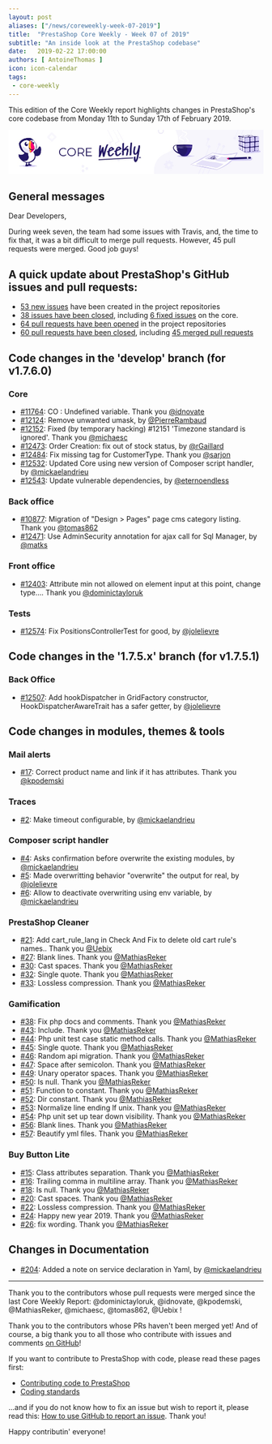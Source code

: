```yaml
---
layout: post
aliases: ["/news/coreweekly-week-07-2019"]
title:  "PrestaShop Core Weekly - Week 07 of 2019"
subtitle: "An inside look at the PrestaShop codebase"
date:   2019-02-22 17:00:00
authors: [ AntoineThomas ]
icon: icon-calendar
tags:
 - core-weekly
---
```


This edition of the Core Weekly report highlights changes in PrestaShop's core codebase from Monday 11th to Sunday 17th of February 2019.

![Core Weekly banner](/assets/images/2018/12/banner-core-weekly.jpg)


## General messages

Dear Developers,

During week seven, the team had some issues with Travis, and, the time to fix that, it was a bit difficult to merge pull requests. However, 45 pull requests were merged. Good job guys!


## A quick update about PrestaShop's GitHub issues and pull requests:

- [53 new issues](https://github.com/search?q=org%3APrestaShop+is%3Apublic++-repo%3Aprestashop%2Fprestashop.github.io++is%3Aissue+created%3A2019-02-11..2019-02-17) have been created in the project repositories
- [38 issues have been closed](https://github.com/search?q=org%3APrestaShop+is%3Apublic++-repo%3Aprestashop%2Fprestashop.github.io++is%3Aissue+closed%3A2019-02-11..2019-02-17), including [6 fixed issues](https://github.com/search?q=org%3APrestaShop+is%3Apublic++-repo%3Aprestashop%2Fprestashop.github.io++is%3Aissue+label%3Afixed+closed%3A2019-02-11..2019-02-17) on the core.
- [64 pull requests have been opened](https://github.com/search?q=org%3APrestaShop+is%3Apublic++-repo%3Aprestashop%2Fprestashop.github.io++is%3Apr+created%3A2019-02-11..2019-02-17) in the project repositories
- [60 pull requests have been closed](https://github.com/search?q=org%3APrestaShop+is%3Apublic++-repo%3Aprestashop%2Fprestashop.github.io++is%3Apr+closed%3A2019-02-11..2019-02-17), including [45 merged pull requests](https://github.com/search?q=org%3APrestaShop+is%3Apublic++-repo%3Aprestashop%2Fprestashop.github.io++is%3Apr+merged%3A2019-02-11..2019-02-17)

## Code changes in the 'develop' branch (for v1.7.6.0)

### Core

* [#11764](https://github.com/PrestaShop/PrestaShop/pull/11764): CO : Undefined variable. Thank you [@idnovate](https://github.com/idnovate)
* [#12124](https://github.com/PrestaShop/PrestaShop/pull/12124): Remove unwanted umask, by [@PierreRambaud](https://github.com/PierreRambaud)
* [#12152](https://github.com/PrestaShop/PrestaShop/pull/12152): Fixed (by temporary hacking) #12151 'Timezone standard is ignored'. Thank you [@michaesc](https://github.com/michaesc)
* [#12473](https://github.com/PrestaShop/PrestaShop/pull/12473): Order Creation: fix out of stock status, by [@rGaillard](https://github.com/rGaillard)
* [#12484](https://github.com/PrestaShop/PrestaShop/pull/12484): Fix missing tag for CustomerType. Thank you [@sarjon](https://github.com/sarjon)
* [#12532](https://github.com/PrestaShop/PrestaShop/pull/12532): Updated Core using new version of Composer script handler, by [@mickaelandrieu](https://github.com/mickaelandrieu)
* [#12543](https://github.com/PrestaShop/PrestaShop/pull/12543): Update vulnerable dependencies, by [@eternoendless](https://github.com/eternoendless)


### Back office

* [#10877](https://github.com/PrestaShop/PrestaShop/pull/10877): Migration of  "Design > Pages" page cms category listing. Thank you [@tomas862](https://github.com/tomas862)
* [#12471](https://github.com/PrestaShop/PrestaShop/pull/12471): Use AdminSecurity annotation for ajax call for Sql Manager, by [@matks](https://github.com/matks)


### Front office

* [#12403](https://github.com/PrestaShop/PrestaShop/pull/12403): Attribute min not allowed on element input at this point, change type…. Thank you [@dominictayloruk](https://github.com/dominictayloruk)


### Tests

* [#12574](https://github.com/PrestaShop/PrestaShop/pull/12574): Fix PositionsControllerTest for good, by [@jolelievre](https://github.com/jolelievre)


## Code changes in the '1.7.5.x' branch (for v1.7.5.1)


### Back Office

* [#12507](https://github.com/PrestaShop/PrestaShop/pull/12507): Add hookDispatcher in GridFactory constructor, HookDispatcherAwareTrait has a safer getter, by [@jolelievre](https://github.com/jolelievre)


## Code changes in modules, themes & tools

### Mail alerts

* [#17](https://github.com/PrestaShop/ps_emailalerts/pull/17): Correct product name and link if it has attributes. Thank you [@kpodemski](https://github.com/kpodemski)


### Traces

* [#2](https://github.com/PrestaShop/traces/pull/2): Make timeout configurable, by [@mickaelandrieu](https://github.com/mickaelandrieu)


### Composer script handler

* [#4](https://github.com/PrestaShop/composer-script-handler/pull/4): Asks confirmation before overwrite the existing modules, by [@mickaelandrieu](https://github.com/mickaelandrieu)
* [#5](https://github.com/PrestaShop/composer-script-handler/pull/5): Made overwritting behavior "overwrite" the output for real, by [@jolelievre](https://github.com/jolelievre)
* [#6](https://github.com/PrestaShop/composer-script-handler/pull/6): Allow to deactivate overwriting using env variable, by [@mickaelandrieu](https://github.com/mickaelandrieu)


### PrestaShop Cleaner

* [#21](https://github.com/PrestaShop/pscleaner/pull/21): Add cart_rule_lang in Check And Fix to delete old cart rule's names.. Thank you [@Uebix](https://github.com/Uebix)
* [#27](https://github.com/PrestaShop/pscleaner/pull/27): Blank lines. Thank you [@MathiasReker](https://github.com/MathiasReker)
* [#30](https://github.com/PrestaShop/pscleaner/pull/30): Cast spaces. Thank you [@MathiasReker](https://github.com/MathiasReker)
* [#32](https://github.com/PrestaShop/pscleaner/pull/32): Single quote. Thank you [@MathiasReker](https://github.com/MathiasReker)
* [#33](https://github.com/PrestaShop/pscleaner/pull/33): Lossless compression. Thank you [@MathiasReker](https://github.com/MathiasReker)


### Gamification

* [#38](https://github.com/PrestaShop/gamification/pull/38): Fix php docs and comments. Thank you [@MathiasReker](https://github.com/MathiasReker)
* [#43](https://github.com/PrestaShop/gamification/pull/43): Include. Thank you [@MathiasReker](https://github.com/MathiasReker)
* [#44](https://github.com/PrestaShop/gamification/pull/44): Php unit test case static method calls. Thank you [@MathiasReker](https://github.com/MathiasReker)
* [#45](https://github.com/PrestaShop/gamification/pull/45): Single quote. Thank you [@MathiasReker](https://github.com/MathiasReker)
* [#46](https://github.com/PrestaShop/gamification/pull/46): Random api migration. Thank you [@MathiasReker](https://github.com/MathiasReker)
* [#47](https://github.com/PrestaShop/gamification/pull/47): Space after semicolon. Thank you [@MathiasReker](https://github.com/MathiasReker)
* [#49](https://github.com/PrestaShop/gamification/pull/49): Unary operator spaces. Thank you [@MathiasReker](https://github.com/MathiasReker)
* [#50](https://github.com/PrestaShop/gamification/pull/50): Is null. Thank you [@MathiasReker](https://github.com/MathiasReker)
* [#51](https://github.com/PrestaShop/gamification/pull/51): Function to constant. Thank you [@MathiasReker](https://github.com/MathiasReker)
* [#52](https://github.com/PrestaShop/gamification/pull/52): Dir constant. Thank you [@MathiasReker](https://github.com/MathiasReker)
* [#53](https://github.com/PrestaShop/gamification/pull/53): Normalize line ending lf unix. Thank you [@MathiasReker](https://github.com/MathiasReker)
* [#54](https://github.com/PrestaShop/gamification/pull/54): Php unit set up tear down visibility. Thank you [@MathiasReker](https://github.com/MathiasReker)
* [#56](https://github.com/PrestaShop/gamification/pull/56): Blank lines. Thank you [@MathiasReker](https://github.com/MathiasReker)
* [#57](https://github.com/PrestaShop/gamification/pull/57): Beautify yml files. Thank you [@MathiasReker](https://github.com/MathiasReker)


### Buy Button Lite

* [#15](https://github.com/PrestaShop/ps_buybuttonlite/pull/15): Class attributes separation. Thank you [@MathiasReker](https://github.com/MathiasReker)
* [#16](https://github.com/PrestaShop/ps_buybuttonlite/pull/16): Trailing comma in multiline array. Thank you [@MathiasReker](https://github.com/MathiasReker)
* [#18](https://github.com/PrestaShop/ps_buybuttonlite/pull/18): Is null. Thank you [@MathiasReker](https://github.com/MathiasReker)
* [#20](https://github.com/PrestaShop/ps_buybuttonlite/pull/20): Cast spaces. Thank you [@MathiasReker](https://github.com/MathiasReker)
* [#22](https://github.com/PrestaShop/ps_buybuttonlite/pull/22): Lossless compression. Thank you [@MathiasReker](https://github.com/MathiasReker)
* [#24](https://github.com/PrestaShop/ps_buybuttonlite/pull/24): Happy new year 2019. Thank you [@MathiasReker](https://github.com/MathiasReker)
* [#26](https://github.com/PrestaShop/ps_buybuttonlite/pull/26): fix wording. Thank you [@MathiasReker](https://github.com/MathiasReker)


## Changes in Documentation

* [#204](https://github.com/PrestaShop/docs/pull/204): Added a note on service declaration in Yaml, by [@mickaelandrieu](https://github.com/mickaelandrieu)


<hr />

Thank you to the contributors whose pull requests were merged since the last Core Weekly Report: @dominictayloruk, @idnovate, @kpodemski, @MathiasReker, @michaesc, @tomas862, @Uebix !

Thank you to the contributors whose PRs haven't been merged yet! And of course, a big thank you to all those who contribute with issues and comments [on GitHub](https://github.com/PrestaShop/PrestaShop)!

If you want to contribute to PrestaShop with code, please read these pages first:

 * [Contributing code to PrestaShop](https://devdocs.prestashop.com/1.7/contribute/contribution-guidelines/)
 * [Coding standards](https://devdocs.prestashop.com/1.7/development/coding-standards/)

...and if you do not know how to fix an issue but wish to report it, please read this: [How to use GitHub to report an issue](https://devdocs.prestashop.com/1.7/contribute/contribute-reporting-issues/). Thank you!

Happy contributin' everyone!
